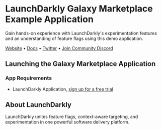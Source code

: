 # LaunchDarkly Galaxy Marketplace Example Application
Gain hands-on experience with LaunchDarkly's experimentation features and an understanding of feature flags using this demo application. 

[Website](https://launchdarkly.com/) • [Docs](https://docs.launchdarkly.com) • [Twitter](https://twitter.com/launchdarkly) • [Join Community Discord](https://discord.gg/launchdarklycommunity)

## Launching the Galaxy Marketplace Application

### App Requirements
- LaunchDarkly Application, [sign up for a free trial](https://app.launchdarkly.com/signup)



## About LaunchDarkly
LaunchDarkly unites feature flags, context-aware targeting, and experimentation in one powerful software delivery platform. 




